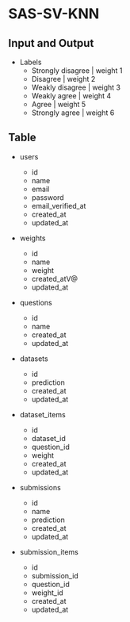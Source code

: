 # SAS-SV-KNN

## Input and Output

- Labels
  - Strongly disagree | weight 1
  - Disagree | weight 2
  - Weakly disagree | weight 3
  - Weakly agree | weight 4
  - Agree | weight 5
  - Strongly agree | weight 6

## Table

- users

  - id
  - name
  - email
  - password
  - email_verified_at
  - created_at
  - updated_at

- weights

  - id
  - name
  - weight
  - created_atV@
  - updated_at

- questions

  - id
  - name
  - created_at
  - updated_at

- datasets

  - id
  - prediction
  - created_at
  - updated_at

- dataset_items

  - id
  - dataset_id
  - question_id
  - weight
  - created_at
  - updated_at

- submissions

  - id
  - name
  - prediction
  - created_at
  - updated_at

- submission_items

  - id
  - submission_id
  - question_id
  - weight_id
  - created_at
  - updated_at
